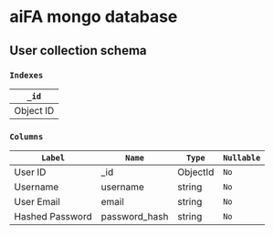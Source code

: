 # aiFA mongo database

## User collection schema

### `Indexes`
| `_id`     |
| --------- |
| Object ID |

### `Columns`
| `Label`         | `Name`        | `Type`   | `Nullable` |
| --------------- | ------------- | -------- | ---------- |
| User ID         | _id           | ObjectId | `No`       |
| Username        | username      | string   | `No`       |
| User Email      | email         | string   | `No`       |
| Hashed Password | password_hash | string   | `No`       |